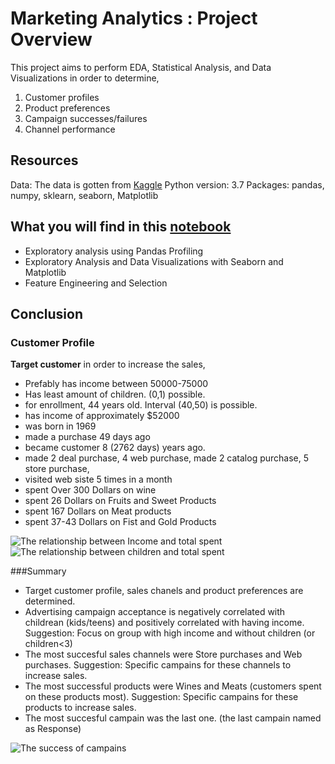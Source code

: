#  Marketing Analytics : Project Overview

This project aims to perform EDA, Statistical Analysis, and Data Visualizations in order to determine,
1. Customer profiles
2. Product preferences
3. Campaign successes/failures
4. Channel performance

## Resources

Data: The data is gotten from [Kaggle](https://www.kaggle.com/jackdaoud/marketing-data "Kaggle data")
Python version: 3.7
Packages: pandas, numpy, sklearn, seaborn, Matplotlib

## What you will find in this [notebook](https://gitlab.com/cansuyalcin/projects_portfolio/-/blob/master/Personal%20Projects/Marketing%20Analytics/Marketing_Analytics.ipynb "notebook")

* Exploratory analysis using Pandas Profiling
* Exploratory Analysis and Data Visualizations with Seaborn and Matplotlib
* Feature Engineering and Selection

## Conclusion 

### Customer Profile

**Target customer** in order to increase the sales,

* Prefably has income between 50000-75000
* Has least amount of children. (0,1) possible.
* for enrollment, 44 years old. Interval (40,50) is possible.
* has income of approximately $52000
* was born in 1969
* made a purchase 49 days ago
* became customer 8 (2762 days) years ago.
* made 2 deal purchase, 4 web purchase, made 2 catalog purchase, 5 store purchase,
* visited web siste 5 times in a month
* spent Over 300 Dollars on wine
* spent 26 Dollars on Fruits and Sweet Products
* spent 167 Dollars on Meat products
* spent 37-43 Dollars on Fist and Gold Products

![The relationship between Income and total spent](Images/total_spent-Income.png=250x)
![The relationship between children and total spent](Images/total_spent-children.PNG==250x)

###Summary

* Target customer profile, sales chanels and product preferences are determined.
* Advertising campaign acceptance is negatively correlated with childrean (kids/teens) and positively correlated with having income. 
Suggestion: Focus on group with high income and without children (or children<3)
* The most succesful sales channels were Store purchases and Web purchases. Suggestion: Specific campains for these channels to increase sales.
* The most successful products were Wines and Meats (customers spent on these products most). 
Suggestion: Specific campains for these products to increase sales.
* The most succesful campain was the last one. (the last campain named as Response)

![The success of campains](Images/response.PNG=250x)
